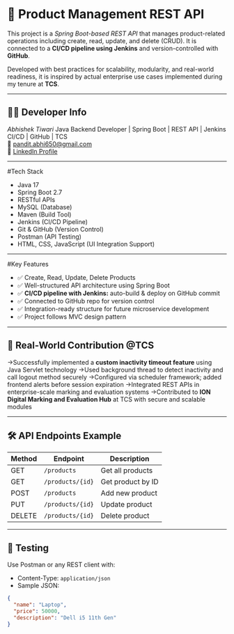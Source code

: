 # 🧾 Product Management REST API

This project is a *Spring Boot-based REST API* that manages product-related operations including create, read, update, and delete (CRUD). It is connected to a **CI/CD pipeline using Jenkins** and version-controlled with **GitHub**.

Developed with best practices for scalability, modularity, and real-world readiness, it is inspired by actual enterprise use cases implemented during my tenure at **TCS**.

---

## 👨‍💻 Developer Info

*Abhishek Tiwari* 
Java Backend Developer | Spring Boot | REST API | Jenkins CI/CD | GitHub | TCS  
📧 pandit.abhi650@gmail.com  
🔗 [LinkedIn Profile](https://linkedin.com/in/abhishek-tiwari-b336a7168)

---

#Tech Stack

- Java 17
- Spring Boot 2.7
- RESTful APIs
- MySQL (Database)
- Maven (Build Tool)
- Jenkins (CI/CD Pipeline)
- Git & GitHub (Version Control)
- Postman (API Testing)
- HTML, CSS, JavaScript (UI Integration Support)

---

#Key Features

- ✅ Create, Read, Update, Delete Products
- ✅ Well-structured API architecture using Spring Boot
- ✅ **CI/CD pipeline with Jenkins:** auto-build & deploy on GitHub commit
- ✅ Connected to GitHub repo for version control
- ✅ Integration-ready structure for future microservice development
- ✅ Project follows MVC design pattern

---

## 💼 Real-World Contribution @TCS

->Successfully implemented a **custom inactivity timeout feature** using Java Servlet technology
->Used background thread to detect inactivity and call logout method securely
->Configured via scheduler framework; added frontend alerts before session expiration
->Integrated REST APIs in enterprise-scale marking and evaluation systems
->Contributed to **ION Digital Marking and Evaluation Hub** at TCS with secure and scalable modules

---

## 🛠️ API Endpoints Example

| Method | Endpoint             | Description        |
|--------|----------------------|--------------------|
| GET    | `/products`          | Get all products   |
| GET    | `/products/{id}`     | Get product by ID  |
| POST   | `/products`          | Add new product    |
| PUT    | `/products/{id}`     | Update product     |
| DELETE | `/products/{id}`     | Delete product     |

---

## 🧪 Testing

Use Postman or any REST client with:
- Content-Type: `application/json`
- Sample JSON:
```json
{
  "name": "Laptop",
  "price": 50000,
  "description": "Dell i5 11th Gen"
}
